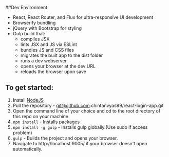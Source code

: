 ##Dev Environment
- React, React Router, and Flux for ultra-responsive UI development  
- Browserify bundling  
- jQuery with Bootstrap for styling  
- Gulp build that:  
  - compiles JSX  
  - lints JSX and JS via ESLint  
  - bundles JS and CSS files  
  - migrates the built app to the dist folder  
  - runs a dev webserver  
  - opens your browser at the dev URL  
  - reloads the browser upon save  

## To get started:

1. Install [NodeJS](http://www.nodejs.org)  
2. Pull the repository - git@github.com:chintanvyas89/react-login-app.git
3. Open the command line of your choice and cd to the root directory of this repo on your machine  
4. `npm install` - Installs packages
5. `npm install -g gulp` - Installs gulp globally.(Use sudo if access problem)
5. `gulp` - Builds the project and opens your browser.
6. Navigate to http://localhost:9005/ if your browser doesn't open automatically.